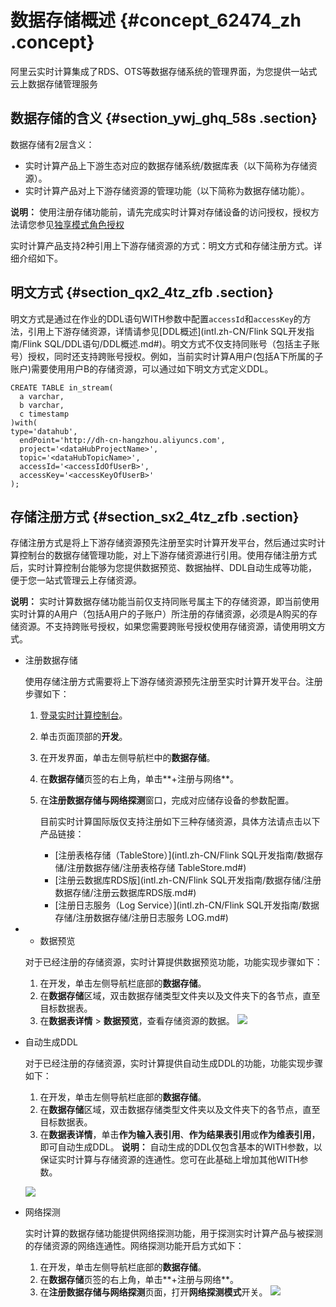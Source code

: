 # 数据存储概述 {#concept_62474_zh .concept}

阿里云实时计算集成了RDS、OTS等数据存储系统的管理界面，为您提供一站式云上数据存储管理服务

## 数据存储的含义 {#section_ywj_ghq_58s .section}

数据存储有2层含义：

-   实时计算产品上下游生态对应的数据存储系统/数据库表（以下简称为存储资源）。
-   实时计算产品对上下游存储资源的管理功能（以下简称为数据存储功能）。

**说明：** 使用注册存储功能前，请先完成实时计算对存储设备的访问授权，授权方法请您参见[独享模式角色授权](../../../../intl.zh-CN/准备工作/独享模式角色授权.md#)

实时计算产品支持2种引用上下游存储资源的方式：明文方式和存储注册方式。详细介绍如下。

## 明文方式 {#section_qx2_4tz_zfb .section}

明文方式是通过在作业的DDL语句WITH参数中配置`accessId`和`accessKey`的方法，引用上下游存储资源，详情请参见[DDL概述](intl.zh-CN/Flink SQL开发指南/Flink SQL/DDL语句/DDL概述.md#)。明文方式不仅支持同账号（包括主子账号）授权，同时还支持跨账号授权。例如，当前实时计算A用户\(包括A下所属的子账户\)需要使用用户B的存储资源，可以通过如下明文方式定义DDL。

``` {#codeblock_ji1_12f_524 .language-sql}
CREATE TABLE in_stream(
  a varchar,
  b varchar,
  c timestamp
)with(
type='datahub',
  endPoint='http://dh-cn-hangzhou.aliyuncs.com',
  project='<dataHubProjectName>',
  topic='<dataHubTopicName>',
  accessId='<accessIdOfUserB>',
  accessKey='<accessKeyOfUserB>'
);
```

## 存储注册方式 {#section_sx2_4tz_zfb .section}

存储注册方式是将上下游存储资源预先注册至实时计算开发平台，然后通过实时计算控制台的数据存储管理功能，对上下游存储资源进行引用。使用存储注册方式后，实时计算控制台能够为您提供数据预览、数据抽样、DDL自动生成等功能，便于您一站式管理云上存储资源。

**说明：** 实时计算数据存储功能当前仅支持同账号属主下的存储资源，即当前使用实时计算的A用户（包括A用户的子账户）所注册的存储资源，必须是A购买的存储资源。不支持跨账号授权，如果您需要跨账号授权使用存储资源，请使用明文方式。

-   注册数据存储

    使用存储注册方式需要将上下游存储资源预先注册至实时计算开发平台。注册步骤如下：

    1.  [登录实时计算控制台](https://stream.console.aliyun.com)。
    2.  单击页面顶部的**开发**。
    3.  在开发界面，单击左侧导航栏中的**数据存储**。
    4.  在**数据存储**页签的右上角，单击**+注册与网络**。
    5.  在**注册数据存储与网络探测**窗口，完成对应储存设备的参数配置。

        目前实时计算国际版仅支持注册如下三种存储资源，具体方法请点击以下产品链接：

        -   [注册表格存储（TableStore）](intl.zh-CN/Flink SQL开发指南/数据存储/注册数据存储/注册表格存储 TableStore.md#)
        -   [注册云数据库RDS版](intl.zh-CN/Flink SQL开发指南/数据存储/注册数据存储/注册云数据库RDS版.md#)
        -   [注册日志服务（Log Service）](intl.zh-CN/Flink SQL开发指南/数据存储/注册数据存储/注册日志服务 LOG.md#)
-   -   数据预览

    对于已经注册的存储资源，实时计算提供数据预览功能，功能实现步骤如下：

    1.  在开发，单击左侧导航栏底部的**数据存储**。
    2.  在**数据存储**区域，双击数据存储类型文件夹以及文件夹下的各节点，直至目标数据表。
    3.  在**数据表详情** \> **数据预览**，查看存储资源的数据。
    ![](http://static-aliyun-doc.oss-cn-hangzhou.aliyuncs.com/assets/img/40853/156489470833024_zh-CN.png)

-   自动生成DDL

    对于已经注册的存储资源，实时计算提供自动生成DDL的功能，功能实现步骤如下：

    1.  在开发，单击左侧导航栏底部的**数据存储**。
    2.  在**数据存储**区域，双击数据存储类型文件夹以及文件夹下的各节点，直至目标数据表。
    3.  在**数据表详情**，单击**作为输入表引用**、**作为结果表引用**或**作为维表引用**，即可自动生成DDL。
    **说明：** 自动生成的DDL仅包含基本的WITH参数，以保证实时计算与存储资源的连通性。您可在此基础上增加其他WITH参数。

    ![](http://static-aliyun-doc.oss-cn-hangzhou.aliyuncs.com/assets/img/40853/156489470933025_zh-CN.png)

-   网络探测

    实时计算的数据存储功能提供网络探测功能，用于探测实时计算产品与被探测的存储资源的网络连通性。网络探测功能开启方式如下：

    1.  在开发，单击左侧导航栏底部的**数据存储**。
    2.  在**数据存储**页签的右上角，单击**+注册与网络**。
    3.  在**注册数据存储与网络探测**页面，打开**网络探测模式**开关。
    ![](http://static-aliyun-doc.oss-cn-hangzhou.aliyuncs.com/assets/img/40853/156489470933652_zh-CN.png)


